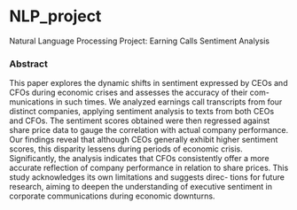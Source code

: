 # NLP_project
Natural Language Processing Project: Earning Calls Sentiment Analysis

### Abstract
This paper explores the dynamic shifts in sentiment expressed by CEOs and CFOs during economic crises and assesses the accuracy of their com- munications in such times. We analyzed earnings call transcripts from four distinct companies, applying sentiment analysis to texts from both CEOs and CFOs. The sentiment scores obtained were then regressed against share price data to gauge the correlation with actual company performance. Our findings reveal that although CEOs generally exhibit higher sentiment scores, this disparity lessens during periods of economic crisis. Significantly, the analysis indicates that CFOs consistently offer a more accurate reflection of company performance in relation to share prices. This study acknowledges its own limitations and suggests direc- tions for future research, aiming to deepen the understanding of executive sentiment in corporate communications during economic downturns.
